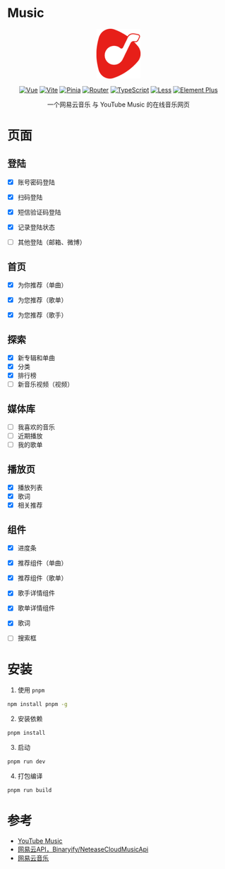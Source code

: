 # Music

<p align="center"><img src="src/assets/images/logo.png" style="width:20%;" alt="Music Logo"/></p>

<p align="center">
  <a href="https://cn.vuejs.org/"><img src="https://img.shields.io/badge/Vue-3.x-%2342b883" alt="Vue"></a>
  <a href="https://vitejs.cn/"><img src="https://img.shields.io/badge/Vite-2.x-%23646cff" alt="Vite"></a>
  <a href="https://pinia.vuejs.org/"><img src="https://img.shields.io/badge/Pinia-2.x-%23ffd859" alt="Pinia"></a>
  <a href="https://router.vuejs.org/"><img src="https://img.shields.io/badge/Router-4.x-%2341b883" alt="Router"></a>
  <a href="https://www.tslang.cn/"><img src="https://img.shields.io/badge/TypeScript-4.x-%233fa8f4" alt="TypeScript"></a>
  <a href="https://lesscss.org/"><img src="https://img.shields.io/badge/Less-4.x-%231d365d" alt="Less"></a>
  <a href="https://element-plus.org/zh-CN/"><img src="https://img.shields.io/badge/Element%20Plus-2.x-%23409eff" alt="Element Plus"></a>
</p>

<p align="center">
一个网易云音乐 与 YouTube Music 的在线音乐网页
</p>

# 页面
## 登陆
- [x] 账号密码登陆
- [x] 扫码登陆
- [x] 短信验证码登陆
- [x] 记录登陆状态
- [ ] 其他登陆（邮箱、微博）


## 首页
- [x] 为你推荐（单曲）
- [x] 为您推荐（歌单）
- [x] 为您推荐（歌手）


## 探索
 - [x] 新专辑和单曲
 - [x] 分类
 - [x] 排行榜
 - [ ] 新音乐视频（视频）

## 媒体库
 - [ ] 我喜欢的音乐
 - [ ] 近期播放
 - [ ] 我的歌单

## 播放页
- [x] 播放列表
- [x] 歌词
- [x] 相关推荐

## 组件
- [x] 进度条
- [x] 推荐组件（单曲）
- [x] 推荐组件（歌单）
- [x] 歌手详情组件
- [x] 歌单详情组件
- [x] 歌词
- [ ] 搜索框


# 安装
1. 使用 `pnpm`

```bash
npm install pnpm -g
```

2. 安装依赖

```bash
pnpm install
```

3. 启动

```bash
pnpm run dev
```
4. 打包编译

```bash
pnpm run build
```

# 参考
- [YouTube Music](https://music.youtube.com/)
- [网易云API，Binaryify/NeteaseCloudMusicApi](https://github.com/Binaryify/NeteaseCloudMusicApi)
- [网易云音乐](https://music.163.com/)
